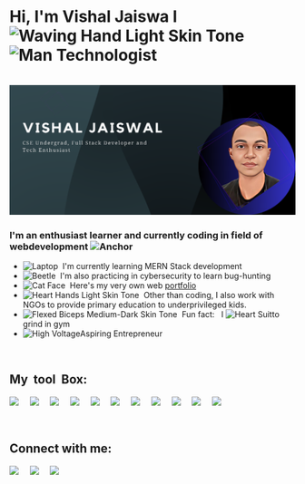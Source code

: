 <h1>
    <b>Hi, I'm Vishal Jaiswa&nbspl<img src="https://raw.githubusercontent.com/Tarikul-Islam-Anik/Animated-Fluent-Emojis/master/Emojis/Hand%20gestures/Waving%20Hand%20Light%20Skin%20Tone.png" alt="Waving Hand Light Skin Tone" width="40" height="40"/>
    <img src="https://raw.githubusercontent.com/Tarikul-Islam-Anik/Animated-Fluent-Emojis/master/Emojis/People/Man%20Technologist.png" alt="Man Technologist" width="40" height="40" /></b>
</h1>
<br>
<img src="img1.png"></img>
<br>
<h3>I'm an enthusiast learner and currently coding in field of webdevelopment&nbsp<img src="https://raw.githubusercontent.com/Tarikul-Islam-Anik/Animated-Fluent-Emojis/master/Emojis/Travel%20and%20places/Anchor.png" alt="Anchor" width="25" height="25" /></h3>
<ul>
    <li><img src="https://raw.githubusercontent.com/Tarikul-Islam-Anik/Animated-Fluent-Emojis/master/Emojis/Objects/Laptop.png" alt="Laptop" width="25" height="25" />&nbsp&nbspI'm currently learning MERN Stack development</li>
    <li><img src="https://raw.githubusercontent.com/Tarikul-Islam-Anik/Animated-Fluent-Emojis/master/Emojis/Animals/Beetle.png" alt="Beetle" width="25" height="25" />&nbsp&nbspI'm also practicing in cybersecurity  to learn bug-hunting</li>
    <li><img src="https://raw.githubusercontent.com/Tarikul-Islam-Anik/Animated-Fluent-Emojis/master/Emojis/Animals/Cat%20Face.png" alt="Cat Face" width="25" height="25" />&nbsp&nbspHere's my very own web <a href="https://vishaljx.netlify.app/">portfolio</a></li>
    <li><img src="https://raw.githubusercontent.com/Tarikul-Islam-Anik/Animated-Fluent-Emojis/master/Emojis/Hand%20gestures/Heart%20Hands%20Light%20Skin%20Tone.png" alt="Heart Hands Light Skin Tone" width="25" height="25" />&nbsp&nbspOther than coding, I also work with NGOs to provide primary education to underprivileged kids.</li>
    <li><img src="https://raw.githubusercontent.com/Tarikul-Islam-Anik/Animated-Fluent-Emojis/master/Emojis/Hand%20gestures/Flexed%20Biceps%20Medium-Dark%20Skin%20Tone.png" alt="Flexed Biceps Medium-Dark Skin Tone" width="25" height="25" />&nbsp&nbspFun fact: &nbsp I <img src="https://raw.githubusercontent.com/Tarikul-Islam-Anik/Animated-Fluent-Emojis/master/Emojis/Activities/Heart%20Suit.png" alt="Heart Suit" width="25" height="25" />to grind in gym</li>
    <li><img src="https://raw.githubusercontent.com/Tarikul-Islam-Anik/Animated-Fluent-Emojis/master/Emojis/Travel%20and%20places/High%20Voltage.png" alt="High Voltage" width="25" height="25" />Aspiring Entrepreneur</li>
</ul>
<br>

<h2>My&nbsp tool&nbsp Box:</h2>
<p float="left">
    <img src="https://cdn.iconscout.com/icon/free/png-256/javascript-2752148-2284965.png?f=avif&w=128" width="60">&nbsp&nbsp&nbsp&nbsp
    <img src="https://cdn.iconscout.com/icon/free/png-256/node-js-2-1174936.png?f=avif&w=128" width="60">&nbsp&nbsp&nbsp&nbsp
    <img src="https://cdn.iconscout.com/icon/premium/png-256-thumb/react-js-5379349-4492471.png?f=avif&w=128" width="50">&nbsp&nbsp&nbsp&nbsp
    <img src="https://cdn.iconscout.com/icon/free/png-256/node-js-1174925.png?f=avif&w=128" width="60">&nbsp&nbsp&nbsp&nbsp
    <img src="https://cdn.iconscout.com/icon/free/png-256/mongodb-3-1175138.png?f=avif&w=128" width="60">&nbsp&nbsp&nbsp&nbsp
    <img src="https://cdn.iconscout.com/icon/free/png-256/css3-10-1175238.png?f=avif&w=128" width="60">&nbsp&nbsp&nbsp&nbsp
    <img src="https://cdn.iconscout.com/icon/free/png-256/html5-41-1175209.png?f=avif&w=128" width="60">&nbsp&nbsp&nbsp&nbsp
    <img src="https://cdn.iconscout.com/icon/free/png-256/python-3628999-3030224.png?f=avif&w=128" width="60">&nbsp&nbsp&nbsp&nbsp
    <img src="https://cdn.iconscout.com/icon/free/png-256/visual-studio-code-3251603-2724650.png?f=avif&w=128" width="60">&nbsp&nbsp&nbsp&nbsp
    <img src="https://cdn.iconscout.com/icon/free/png-256/c-4-226082.png?f=avif&w=128" width="60">&nbsp&nbsp&nbsp&nbsp
    <img src="https://cdn.iconscout.com/icon/free/png-256/github-1521500-1288242.png?f=avif&w=128" width="60">&nbsp&nbsp
</p>
<br>

<h2>Connect with me:</h2>
<a href="https://www.linkedin.com/in/vishal-jaiswal-214661226/"><img src="https://cdn.iconscout.com/icon/free/png-256/linkedin-2752135-2284952.png?f=avif&w=128" width="60"></a>&nbsp&nbsp&nbsp&nbsp
<a href="https://www.instagram.com/https.vishal.jx/"><img src="https://cdn.iconscout.com/icon/free/png-256/instagram-188-498425.png?f=avif&w=128" width="60"></a>&nbsp&nbsp&nbsp&nbsp
<a href="https://twitter.com/https_vishaljx"><img src="https://cdn.iconscout.com/icon/free/png-256/twitter-204-498411.png?f=avif&w=128" width="60"></a>
<br>
